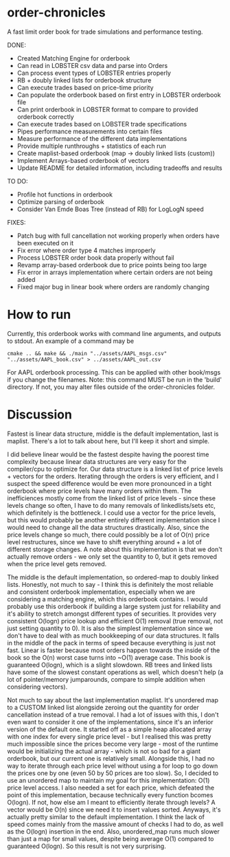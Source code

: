 # order-chronicles
A fast limit order book for trade simulations and performance testing.

DONE:
- Created Matching Engine for orderbook
- Can read in LOBSTER csv data and parse into Orders
- Can process event types of LOBSTER entries properly
- RB + doubly linked lists for orderbook structure
- Can execute trades based on price-time priority
- Can populate the orderbook based on first entry in LOBSTER orderbook file
- Can print orderbook in LOBSTER format to compare to provided orderbook correctly
- Can execute trades based on LOBSTER trade specifications
- Pipes performance measurements into certain files
- Measure performance of the different data implementations
- Provide multiple runthroughs + statistics of each run
- Create maplist-based orderbook (map -> doubly linked lists (custom))
- Implement Arrays-based orderbook of vectors
- Update README for detailed information, including tradeoffs and results

TO DO:

- Profile hot functions in orderbook
- Optimize parsing of orderbook
- Consider Van Emde Boas Tree (instead of RB) for LogLogN speed

FIXES: 
- Patch bug with full cancellation not working properly when orders have been executed on it
- Fix error where order type 4 matches improperly
- Process LOBSTER order book data properly without fail
- Revamp array-based orderbook due to price points being too large
- Fix error in arrays implementation where certain orders are not being added
- Fixed major bug in linear book where orders are randomly changing

# How to run

Currently, this orderbook works with command line arguments, and outputs to stdout. An example of a command may be
```
cmake .. && make && ./main "../assets/AAPL_msgs.csv" "../assets/AAPL_book.csv" > ../assets/AAPL_out.csv
```
For AAPL orderbook processing. This can be applied with other book/msgs if you change the filenames.
Note: this command MUST be run in the 'build' directory. If not, you may alter files outside of
the order-chronicles folder.

# Discussion

Fastest is linear data structure, middle is the default implementation, last is maplist.
There's a lot to talk about here, but I'll keep it short and simple. 

I did believe linear would be
the fastest despite having the poorest time complexity because linear data structures are very easy
for the compiler/cpu to optimize for. Our data structure is a linked list of price levels + vectors
for the orders. Iterating through the orders is very efficient, and I suspect the speed difference
would be even more pronounced in a tight orderbook where price levels have many orders within them.
The inefficiences mostly come from the linked list of price levels - since these levels change so
often, I have to do many removals of linkedlists/sets etc, which definitely is the bottleneck.
I could use a vector for the price levels, but this would probably be another entirely different
implementation since I would need to change all the data structures drastically. Also, since the
price levels change so much, there could possibly be a lot of O(n) price level restructures, since
we have to shift everything around + a lot of different storage changes. A note about this implementation
is that we don't actually remove orders - we only set the quantity to 0, but it gets removed when the
price level gets removed.

The middle is the default implementation, so ordered-map to doubly linked lists. Honestly, not
much to say - I think this is definitely the most reliable and consistent orderbook implementation,
especially when we are considering a matching engine, which this orderbook contains.
I would probably use this orderbook if building a large system just for reliability and it's ability
to stretch amongst different types of securities. 
It provides
very consistent O(logn) price lookup and efficient O(1) removal (true removal, not just setting
quantity to 0). It is also the simplest implementation since we don't have to deal with as much
bookkeeping of our data structures. It falls in the middle of the pack in terms of speed because 
everything is just not fast. Linear is faster because most orders happen towards the inside of the
book so the O(n) worst case turns into ~O(1) average case. This book is guaranteed O(logn), which
is a slight slowdown. RB trees and linked lists have some of the slowest constant
operations as well, which doesn't help (a lot of pointer/memory jumparounds, compare to simple 
addition when considering vectors).

Not much to say about the last implementation maplist. It's unordered map to a CUSTOM linked list
alongside zeroing out the quantity for order cancellation instead of a true removal. I had a lot
of issues with this, I don't even want to consider it one of the implementations, since it's
an inferior version of the default one. It started off as a simple heap allocated array with
one index for every single price level - but I realised this was pretty much impossible since the
prices become very large - most of the runtime would be initializing the actual array - which is
not so bad for a giant orderbook, but our current one is relatively small. Alongside this, I had
no way to iterate through each price level without using a for loop to go down the prices one by
one (even 50 by 50 prices are too slow). So, I decided to use an unordered map to maintain my
goal for this implementation: O(1) price level access. I also needed a set for each price, which
defeated the point of this implementation, because technically every function bcomes O(logn). If not,
how else am I meant to efficiently iterate through levels? A vector would be O(n) since we need it to insert
values sorted. Anyways, it's actually pretty similar to the default implementation. I think the lack
of speed comes mainly from the massive amount of checks I had to do, as well as the O(logn) insertion
in the end. Also, unordered_map runs much slower than just a map for small values, despite being
average O(1) compared to guaranteed O(logn). So this result is not very surprising.

